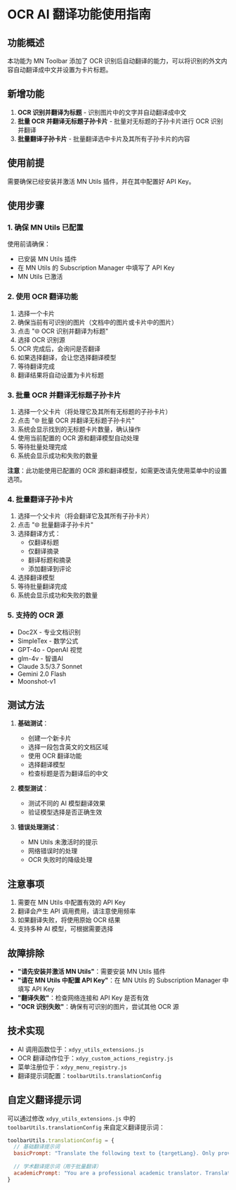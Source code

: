 # OCR AI 翻译功能使用指南

## 功能概述

本功能为 MN Toolbar 添加了 OCR 识别后自动翻译的能力，可以将识别的外文内容自动翻译成中文并设置为卡片标题。

## 新增功能

1. **OCR 识别并翻译为标题** - 识别图片中的文字并自动翻译成中文
2. **批量 OCR 并翻译无标题子孙卡片** - 批量对无标题的子孙卡片进行 OCR 识别并翻译
3. **批量翻译子孙卡片** - 批量翻译选中卡片及其所有子孙卡片的内容

## 使用前提

需要确保已经安装并激活 MN Utils 插件，并在其中配置好 API Key。

## 使用步骤

### 1. 确保 MN Utils 已配置

使用前请确保：
- 已安装 MN Utils 插件
- 在 MN Utils 的 Subscription Manager 中填写了 API Key
- MN Utils 已激活

### 2. 使用 OCR 翻译功能

1. 选择一个卡片
2. 确保当前有可识别的图片（文档中的图片或卡片中的图片）
3. 点击 "🌐 OCR 识别并翻译为标题"
4. 选择 OCR 识别源
5. OCR 完成后，会询问是否翻译
6. 如果选择翻译，会让您选择翻译模型
7. 等待翻译完成
8. 翻译结果将自动设置为卡片标题

### 3. 批量 OCR 并翻译无标题子孙卡片

1. 选择一个父卡片（将处理它及其所有无标题的子孙卡片）
2. 点击 "🌐 批量 OCR 并翻译无标题子孙卡片"
3. 系统会显示找到的无标题卡片数量，确认操作
4. 使用当前配置的 OCR 源和翻译模型自动处理
5. 等待批量处理完成
6. 系统会显示成功和失败的数量

**注意**：此功能使用已配置的 OCR 源和翻译模型，如需更改请先使用菜单中的设置选项。

### 4. 批量翻译子孙卡片

1. 选择一个父卡片（将会翻译它及其所有子孙卡片）
2. 点击 "🌐 批量翻译子孙卡片"
3. 选择翻译方式：
   - 仅翻译标题
   - 仅翻译摘录
   - 翻译标题和摘录
   - 添加翻译到评论
4. 选择翻译模型
5. 等待批量翻译完成
6. 系统会显示成功和失败的数量

### 5. 支持的 OCR 源

- Doc2X - 专业文档识别
- SimpleTex - 数学公式
- GPT-4o - OpenAI 视觉
- glm-4v - 智谱AI
- Claude 3.5/3.7 Sonnet
- Gemini 2.0 Flash
- Moonshot-v1

## 测试方法

1. **基础测试**：
   - 创建一个新卡片
   - 选择一段包含英文的文档区域
   - 使用 OCR 翻译功能
   - 选择翻译模型
   - 检查标题是否为翻译后的中文

2. **模型测试**：
   - 测试不同的 AI 模型翻译效果
   - 验证模型选择是否正确生效

3. **错误处理测试**：
   - MN Utils 未激活时的提示
   - 网络错误时的处理
   - OCR 失败时的降级处理

## 注意事项

1. 需要在 MN Utils 中配置有效的 API Key
2. 翻译会产生 API 调用费用，请注意使用频率
3. 如果翻译失败，将使用原始 OCR 结果
4. 支持多种 AI 模型，可根据需要选择

## 故障排除

- **"请先安装并激活 MN Utils"**：需要安装 MN Utils 插件
- **"请在 MN Utils 中配置 API Key"**：在 MN Utils 的 Subscription Manager 中填写 API Key
- **"翻译失败"**：检查网络连接和 API Key 是否有效
- **"OCR 识别失败"**：确保有可识别的图片，尝试其他 OCR 源

## 技术实现

- AI 调用函数位于：`xdyy_utils_extensions.js`
- OCR 翻译动作位于：`xdyy_custom_actions_registry.js`
- 菜单注册位于：`xdyy_menu_registry.js`
- 翻译提示词配置：`toolbarUtils.translationConfig`

## 自定义翻译提示词

可以通过修改 `xdyy_utils_extensions.js` 中的 `toolbarUtils.translationConfig` 来自定义翻译提示词：

```javascript
toolbarUtils.translationConfig = {
  // 基础翻译提示词
  basicPrompt: "Translate the following text to {targetLang}. Only provide the translation without any explanation or additional text.",
  
  // 学术翻译提示词（用于批量翻译）
  academicPrompt: "You are a professional academic translator. Translate the following academic text to {targetLang}. Maintain academic terminology and style. Only provide the translation without any explanation."
}
```